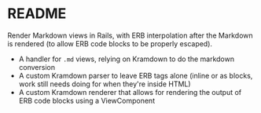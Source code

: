 # README

Render Markdown views in Rails, with ERB interpolation after the Markdown is rendered (to allow ERB code blocks to be properly escaped).

- A handler for `.md` views, relying on Kramdown to do the markdown conversion
- A custom Kramdown parser to leave ERB tags alone (inline or as blocks, work still needs doing for when they're inside HTML)
- A custom Kramdown renderer that allows for rendering the output of ERB code blocks using a ViewComponent
